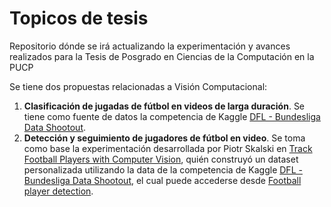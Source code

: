 # Topicos de tesis
Repositorio dónde se irá actualizando la experimentación y avances realizados para la Tesis de Posgrado en Ciencias de la Computación en la PUCP

Se tiene dos propuestas relacionadas a Visión Computacional:

1. **Clasificación de jugadas de fútbol en videos de larga duración**. Se tiene como fuente de datos la competencia de Kaggle [DFL - Bundesliga Data Shootout](https://www.kaggle.com/competitions/dfl-bundesliga-data-shootout).
2. **Detección y seguimiento de jugadores de fútbol en video**. Se toma como base la experimentación desarrollada por Piotr Skalski en [Track Football Players with Computer Vision](https://blog.roboflow.com/track-football-players/), quién construyó un dataset personalizada utilizando la data de la competencia de Kaggle [DFL - Bundesliga Data Shootout](https://www.kaggle.com/competitions/dfl-bundesliga-data-shootout), el cual puede accederse desde [Football player detection](https://universe.roboflow.com/roboflow-jvuqo/football-players-detection-3zvbc/browse?queryText=split%3Atest&pageSize=50&startingIndex=0&browseQuery=true).
